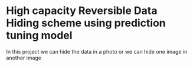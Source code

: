 # High capacity Reversible Data Hiding scheme using prediction tuning model
In this project we can hide the data in a photo or we can hide one image in another image
